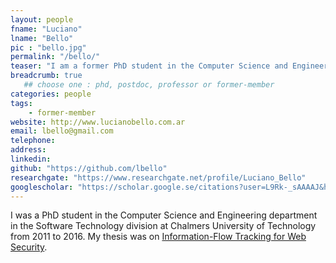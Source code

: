 ```yaml
---
layout: people
fname: "Luciano"
lname: "Bello"
pic : "bello.jpg"
permalink: "/bello/"
teaser: "I am a former PhD student in the Computer Science and Engineering department in the Software Technology division at Chalmers University of Technology from 2011 to 2016."
breadcrumb: true
   ## choose one : phd, postdoc, professor or former-member
categories: people
tags:
    - former-member
website: http://www.lucianobello.com.ar
email: lbello@gmail.com
telephone:
address:
linkedin:
github: "https://github.com/lbello"
researchgate: "https://www.researchgate.net/profile/Luciano_Bello"
googlescholar: "https://scholar.google.se/citations?user=L9Rk-_sAAAAJ&hl=en"
---
```

I was a PhD student in the Computer Science and Engineering department in the Software Technology division at Chalmers University of Technology from 2011 to 2016. My thesis was on [Information-Flow Tracking for Web Security](http://chalmers.summon.serialssolutions.com/#!/search?bookMark=ePnHCXMw42JgAfZbUzkZtKD7aUDm67rl5JcrAEvfZND4rwJQXCE8NUkhGHpFGzeDnZtriLOHbnIG-NKQ4njwGc9J8aCzjwuQhq_iQYJwRcWp8UagDYCg2yQpNAAAh1pAUQ).
